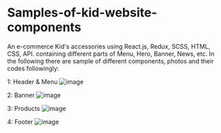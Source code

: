 # Samples-of-kid-website-components
An e-commerce Kid's accessories using React.js, Redux, SCSS, HTML, CSS, API.
containing different parts of Menu, Hero, Banner, News, etc. In the following there are sample of different components, photos and their codes followingly:

1: Header & Menu
![image](https://user-images.githubusercontent.com/90692025/153060822-bf47ff7e-44c6-4f1d-a606-560e7f2090fa.png)

2: Banner
![image](https://user-images.githubusercontent.com/90692025/153059761-ce0a3180-bab0-4995-88f8-1728b28127a3.png)

3: Products
![image](https://user-images.githubusercontent.com/90692025/153061318-341e2f0a-8ade-42a6-ad2c-9f0f5f775763.png)

4: Footer
![image](https://user-images.githubusercontent.com/90692025/153060520-383e5cb1-d027-4ad8-a6a5-8dfb82886a63.png)


